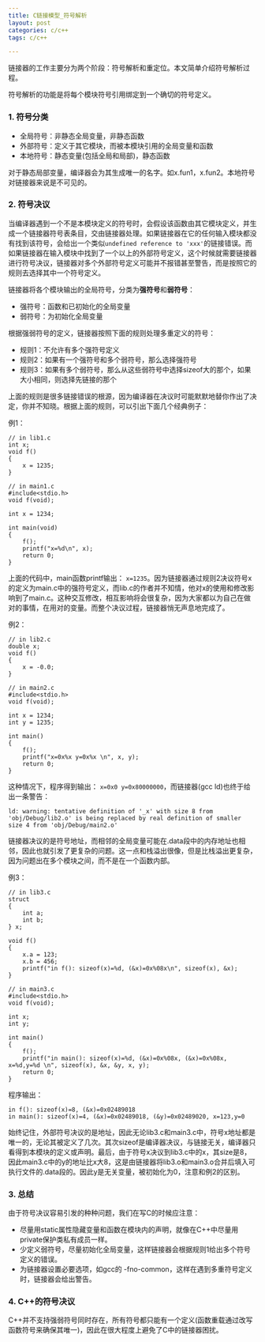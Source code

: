 ```yaml
---
title: C链接模型_符号解析
layout: post
categories: c/c++
tags: c/c++

---
```


链接器的工作主要分为两个阶段：符号解析和重定位。本文简单介绍符号解析过程。

<!--more-->

符号解析的功能是将每个模块符号引用绑定到一个确切的符号定义。

### 1. 符号分类

- 全局符号：非静态全局变量，非静态函数
- 外部符号：定义于其它模块，而被本模块引用的全局变量和函数
- 本地符号：静态变量(包括全局和局部)，静态函数

对于静态局部变量，编译器会为其生成唯一的名字。如x.fun1，x.fun2。本地符号对链接器来说是不可见的。

### 2. 符号决议

当编译器遇到一个不是本模块定义的符号时，会假设该函数由其它模块定义，并生成一个链接器符号表条目，交由链接器处理。如果链接器在它的任何输入模块都没有找到该符号，会给出一个类似`undefined reference to 'xxx'`的链接错误。而如果链接器在输入模块中找到了一个以上的外部符号定义，这个时候就需要链接器进行符号决议，链接器对多个外部符号定义可能并不报错甚至警告，而是按照它的规则去选择其中一个符号定义。

链接器将各个模块输出的全局符号，分类为**强符号**和**弱符号**：

- 强符号：函数和已初始化的全局变量
- 弱符号：为初始化全局变量

根据强弱符号的定义，链接器按照下面的规则处理多重定义的符号：

- 规则1：不允许有多个强符号定义
- 规则2：如果有一个强符号和多个弱符号，那么选择强符号
- 规则3：如果有多个弱符号，那么从这些弱符号中选择sizeof大的那个，如果大小相同，则选择先链接的那个

上面的规则是很多链接错误的根源，因为编译器在决议时可能默默地替你作出了决定，你并不知晓。根据上面的规则，可以引出下面几个经典例子：

例1：

	// in lib1.c
	int x;
	void f()
	{
		x = 1235;
	}
	
	// in main1.c
	#include<stdio.h>
	void f(void);
	
	int x = 1234;
	
	int main(void)
	{
		f();
		printf("x=%d\n", x);
		return 0;
	}

上面的代码中，main函数printf输出： `x=1235`。因为链接器通过规则2决议符号x的定义为main.c中的强符号定义，而lib.c的作者并不知情，他对x的使用和修改影响到了main.c。这种交互修改，相互影响将会很复杂，因为大家都以为自己在做对的事情，在用对的变量。而整个决议过程，链接器悄无声息地完成了。

例2：

	// in lib2.c
	double x;
	void f()
	{
		x = -0.0;
	}
	
	// in main2.c
	#include<stdio.h>
	void f(void);
	
	int x = 1234;
	int y = 1235;
	
	int main()
	{
		f();
		printf("x=0x%x y=0x%x \n", x, y);
		return 0;
	}
	
这种情况下，程序得到输出： `x=0x0 y=0x80000000`，而链接器(gcc ld)也终于给出一条警告：

`ld: warning: tentative definition of '_x' with size 8 from 'obj/Debug/lib2.o' is being replaced by real definition of smaller size 4 from 'obj/Debug/main2.o'`

链接器决议的是符号地址，而相邻的全局变量可能在.data段中的内存地址也相邻，因此也就引发了更复杂的问题。这一点和栈溢出很像，但是比栈溢出更复杂，因为问题出在多个模块之间，而不是在一个函数内部。

例3：

	// in lib3.c
	struct
	{
		int a;
		int b;
	} x;
	
	void f()
	{
		x.a = 123;
		x.b = 456;
		printf("in f(): sizeof(x)=%d, (&x)=0x%08x\n", sizeof(x), &x);
	}
	
	// in main3.c
	#include<stdio.h>
	void f(void);

	int x;
	int y;

	int main()
	{
		f();
		printf("in main(): sizeof(x)=%d, (&x)=0x%08x, (&x)=0x%08x, x=%d,y=%d \n", sizeof(x), &x, &y, x, y);
		return 0;
	}
	
程序输出：

	in f(): sizeof(x)=8, (&x)=0x02489018
	in main(): sizeof(x)=4, (&x)=0x02489018, (&y)=0x02489020, x=123,y=0

始终记住，外部符号决议的是地址，因此无论lib3.c和main3.c中，符号x地址都是唯一的，无论其被定义了几次。其次sizeof是编译器决议，与链接无关，编译器只看得到本模块的定义或声明。最后，由于符号x决议到lib3.c中的x，其size是8，因此main3.c中的y的地址比x大8，这是由链接器将lib3.o和main3.o合并后填入可执行文件的.data段的。因此y是无关变量，被初始化为0，注意和例2的区别。

### 3. 总结

由于符号决议容易引发的种种问题，我们在写C的时候应注意：

- 尽量用static属性隐藏变量和函数在模块内的声明，就像在C++中尽量用private保护类私有成员一样。
- 少定义弱符号，尽量初始化全局变量，这样链接器会根据规则1给出多个符号定义的错误。
- 为链接器设置必要选项，如gcc的 -fno-common，这样在遇到多重符号定义时，链接器会给出警告。

### 4. C++的符号决议

C++并不支持强弱符号同时存在，所有符号都只能有一个定义(函数重载通过改写函数符号来确保其唯一)，因此在很大程度上避免了C中的链接器困扰。

	
